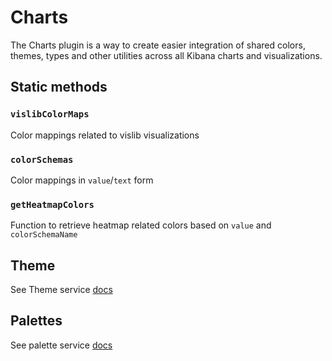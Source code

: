 # Charts

The Charts plugin is a way to create easier integration of shared colors, themes, types and other utilities across all Kibana charts and visualizations.

## Static methods

### `vislibColorMaps`

Color mappings related to vislib visualizations

### `colorSchemas`

Color mappings in `value`/`text` form

### `getHeatmapColors`

Function to retrieve heatmap related colors based on `value` and `colorSchemaName`

## Theme

See Theme service [docs](public/services/theme/README.md)

## Palettes

See palette service [docs](public/services/palettes/README.md)
